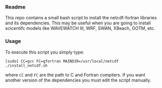 ### Readme

This repo contains a small bash script to install the netcdf-fortran libraries
and its dependencies. This may be useful when you are going to install
scicentifc models like WAVEWATCH III, WRF, SWAN, XBeach, GOTM, etc.

### Usage

To execute this script you simply type:

```
[sudo] CC=gcc FC=gfortran MAINDIR=/usr/local/netcdf ./install_netcdf.sh
```

where `CC` and `FC` are the path to C and Fortran compilers. If you want another
version of the dependencies you must edit the script manually.


